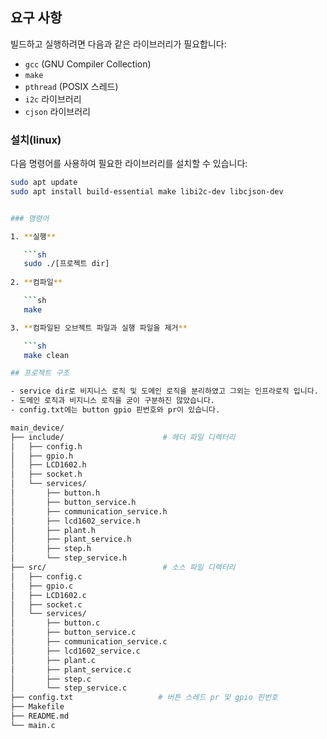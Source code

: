 ## 요구 사항

빌드하고 실행하려면 다음과 같은 라이브러리가 필요합니다:

- `gcc` (GNU Compiler Collection)
- `make`
- `pthread` (POSIX 스레드)
- `i2c` 라이브러리
- `cjson` 라이브러리

### 설치(linux)

다음 명령어를 사용하여 필요한 라이브러리를 설치할 수 있습니다:

```bash
sudo apt update
sudo apt install build-essential make libi2c-dev libcjson-dev


### 명령어

1. **실행**

   ```sh
   sudo ./[프로젝트 dir]
   
2. **컴파일**

   ```sh
   make

3. **컴파일된 오브젝트 파일과 실행 파일을 제거**

   ```sh
   make clean

## 프로젝트 구조

- service dir로 비지니스 로직 및 도메인 로직을 분리하였고 그외는 인프라로직 입니다.
- 도메인 로직과 비지니스 로직을 굳이 구분하진 않았습니다.
- config.txt에는 button gpio 핀번호와 pr이 있습니다.

main_device/
├── include/                      # 헤더 파일 디렉터리
│   ├── config.h
│   ├── gpio.h
│   ├── LCD1602.h
│   ├── socket.h
│   └── services/
│       ├── button.h
│       ├── button_service.h
│       ├── communication_service.h
│       ├── lcd1602_service.h
│       ├── plant.h
│       ├── plant_service.h
│       ├── step.h
│       └── step_service.h
├── src/                          # 소스 파일 디렉터리
│   ├── config.c
│   ├── gpio.c
│   ├── LCD1602.c
│   ├── socket.c
│   └── services/
│       ├── button.c
│       ├── button_service.c
│       ├── communication_service.c
│       ├── lcd1602_service.c
│       ├── plant.c
│       ├── plant_service.c
│       ├── step.c
│       └── step_service.c
├── config.txt                   # 버튼 스레드 pr 및 gpio 핀번호
├── Makefile
├── README.md
└── main.c
